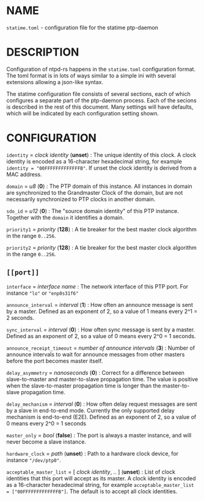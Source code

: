 <!-- ---
title: STATIME.TOML(5) statime 1.0.0 | statime
--- -->

# NAME

`statime.toml` - configuration file for the statime ptp-daemon

# DESCRIPTION

Configuration of ntpd-rs happens in the `statime.toml` configuration format. The
toml format is in lots of ways similar to a simple ini with several extensions
allowing a json-like syntax.

The statime configuration file consists of several sections, each of which
configures a separate part of the ptp-daemon process. Each of the secions is
described in the rest of this document. Many settings will have defaults, which
will be indicated by each configuration setting shown.

# CONFIGURATION

`identity` = *clock identity* (**unset**)
:   The unique identity of this clock.
    A clock identity is encoded as a 16-character hexadecimal string, for example
    `identity = "00FFFFFFFFFFFFFB"`. 
    If unset the clock identity is derived from a MAC address. 

`domain` = *u8* (**0**)
:   The PTP domain of this instance. All instances in domain are synchronized to the Grandmaster
    Clock of the domain, but are not necessarily synchronized to PTP clocks in another domain.

`sdo_id` = *u12* (**0**)
:   The "source domain identity" of this PTP instance. Together with the `domain` it identifies a domain.

`priority1` = *priority* (**128**)
:   A tie breaker for the best master clock algorithm in the range `0..256`.

`priority2` = *priority* (**128**)
:   A tie breaker for the best master clock algorithm in the range `0..256`.

## `[[port]]`

`interface` = *interface name*
:   The network interface of this PTP port. For instance `"lo"` or `"enp0s31f6"`

`announce_interval` = *interval* (**1**)
:   How often an announce message is sent by a master.
    Defined as an exponent of 2, so a value of 1 means every 2^1 = 2 seconds.

`sync_interval` = *interval* (**0**)
:   How often sync message is sent by a master.
    Defined as an exponent of 2, so a value of 0 means every 2^0 = 1 seconds.

`announce_receipt_timeout` = *number of announce intervals* (**3**)
:   Number of announce intervals to wait for announce messages from other masters before the port becomes master itself.

`delay_asymmetry` = *nanoseconds* (**0**)
:   Correct for a difference between slave-to-master and master-to-slave propagation time.
    The value is positive when the slave-to-master propagation time is longer than the master-to-slave propagation time.

`delay_mechanism` = *interval* (**0**)
:   How often delay request messages are sent by a slave in end-to-end mode.
    Currently the only supported delay mechanism is end-to-end (E2E).
    Defined as an exponent of 2, so a value of 0 means every 2^0 = 1 seconds

`master_only` = *bool* (**false**)
:   The port is always a master instance, and will never become a slave instance.

`hardware_clock` = *path* (**unset**)
:   Path to a hardware clock device, for instance `"/dev/ptp0"`.

`acceptable_master_list` = [ *clock identity*, .. ] (**unset**)
:   List of clock identities that this port will accept as its master.
    A clock identity is encoded as a 16-character hexadecimal string, for example
    `acceptable_master_list = ["00FFFFFFFFFFFFFB"]`.
    The default is to accept all clock identities.
